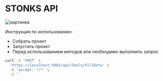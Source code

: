 # STONKS API

![картинка](https://i.kym-cdn.com/entries/icons/original/000/029/959/Screen_Shot_2019-06-05_at_1.26.32_PM.jpg)

Инструкция по использованию:
* Собрать проект
* Запустить проект
* Перед использованием методов апи необходимо выполнить запрос 

```bash
curl -X 'POST' \
  'https://localhost:5001/api/Tools/FillData' \
  -H 'accept: */*' \
  -d ''
```
